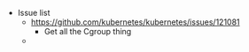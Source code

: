 

- Issue list
    - https://github.com/kubernetes/kubernetes/issues/121081
        - Get all the Cgroup thing
    - 